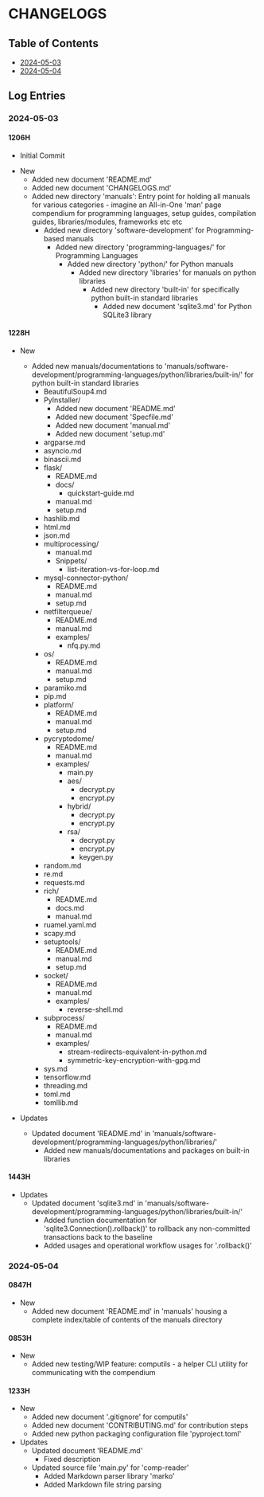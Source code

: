 # CHANGELOGS

## Table of Contents
+ [2024-05-03](#2024-05-03)
+ [2024-05-04](#2024-05-04)

## Log Entries
### 2024-05-03
#### 1206H
+ Initial Commit

- New
    - Added new document 'README.md'
    - Added new document 'CHANGELOGS.md'
    - Added new directory 'manuals': Entry point for holding all manuals for various categories - imagine an All-in-One 'man' page compendium for programming languages, setup guides, compilation guides, libraries/modules, frameworks etc etc
        - Added new directory 'software-development' for Programming-based manuals
            - Added new directory 'programming-languages/' for Programming Languages
                - Added new directory 'python/' for Python manuals
                    - Added new directory 'libraries' for manuals on python libraries
                        - Added new directory 'built-in' for specifically python built-in standard libraries
                            + Added new document 'sqlite3.md' for Python SQLite3 library

#### 1228H
- New
    - Added new manuals/documentations to 'manuals/software-development/programming-languages/python/libraries/built-in/' for python built-in standard libraries
        + BeautifulSoup4.md
        - PyInstaller/
            + Added new document 'README.md'
            + Added new document 'Specfile.md'
            + Added new document 'manual.md'
            + Added new document 'setup.md'
        + argparse.md
        + asyncio.md
        + binascii.md
        - flask/
            + README.md
            - docs/
                + quickstart-guide.md
            + manual.md
            + setup.md
        + hashlib.md
        + html.md
        + json.md
        + multiprocessing/
            + manual.md
            - Snippets/
                + list-iteration-vs-for-loop.md
        - mysql-connector-python/
            + README.md
            + manual.md
            + setup.md
        - netfilterqueue/
            + README.md
            + manual.md
            - examples/
                + nfq.py.md
        - os/
            + README.md
            + manual.md
            + setup.md
        + paramiko.md
        + pip.md
        - platform/
            + README.md
            + manual.md
            + setup.md
        - pycryptodome/
            + README.md
            + manual.md
            - examples/
                + main.py
                - aes/
                    + decrypt.py
                    + encrypt.py
                - hybrid/
                    + decrypt.py
                    + encrypt.py
                - rsa/
                    + decrypt.py
                    + encrypt.py
                    + keygen.py
        + random.md
        + re.md
        + requests.md
        - rich/
            + README.md
            + docs.md
            + manual.md
        + ruamel.yaml.md
        + scapy.md
        - setuptools/
            + README.md
            + manual.md
            + setup.md
        - socket/
            + README.md
            + manual.md
            - examples/
                + reverse-shell.md
        - subprocess/
            + README.md
            + manual.md
            - examples/
                + stream-redirects-equivalent-in-python.md
                + symmetric-key-encryption-with-gpg.md
        + sys.md
        + tensorflow.md
        + threading.md
        + toml.md
        + tomllib.md

- Updates
    - Updated document 'README.md' in 'manuals/software-development/programming-languages/python/libraries/'
        + Added new manuals/documentations and packages on built-in libraries

#### 1443H
- Updates
    - Updated document 'sqlite3.md' in 'manuals/software-development/programming-languages/python/libraries/built-in/'
        + Added function documentation for 'sqlite3.Connection().rollback()' to rollback any non-committed transactions back to the baseline
        + Added usages and operational workflow usages for '.rollback()'

### 2024-05-04
#### 0847H
- New
    + Added new document 'README.md' in 'manuals' housing a complete index/table of contents of the manuals directory

#### 0853H
- New
    - Added new testing/WIP feature: computils - a helper CLI utility for communicating with the compendium

#### 1233H
- New
    + Added new document '.gitignore' for computils'
    + Added new document 'CONTRIBUTING.md' for contribution steps
    + Added new python packaging configuration file 'pyproject.toml'
- Updates
    - Updated document 'README.md'
        + Fixed description
    - Updated source file 'main.py' for 'comp-reader'
        + Added Markdown parser library 'marko'
        + Added Markdown file string parsing

